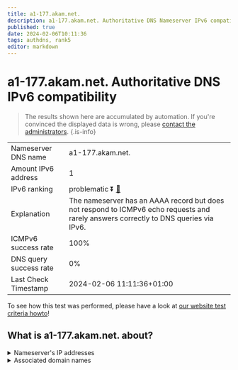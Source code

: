 ```yaml
---
title: a1-177.akam.net.
description: a1-177.akam.net. Authoritative DNS Nameserver IPv6 compatibility
published: true
date: 2024-02-06T10:11:36
tags: authdns, rank5
editor: markdown
---
```


# a1-177.akam.net. Authoritative DNS IPv6 compatibility

> The results shown here are accumulated by automation. If you're convinced the displayed data is wrong, please [contact the administrators](/howto/chat). 
{.is-info}




|   |   |
| - | - |
| Nameserver DNS name | a1-177.akam.net.
| Amount IPv6 address | 1
| IPv6 ranking | problematic :arrow_double_down: [🔗](/howto/ranking) |
| Explanation | The nameserver has an AAAA record but does not respond to ICMPv6 echo requests and rarely answers correctly to DNS queries via IPv6. |
| ICMPv6 success rate | 100%|
| DNS query success rate | 0% |
| Last Check Timestamp | 2024-02-06 11:11:36+01:00 |

To see how this test was performed, please have a look at [our website test criteria howto](/howto/testcriteria/authdns)!


## What is a1-177.akam.net. about?




<details>
<summary>Nameserver's IP addresses</summary>

2600:1401:2::b1

</details>



<details>
<summary>Associated domain names</summary>

www.nissan-global.com

</details>
